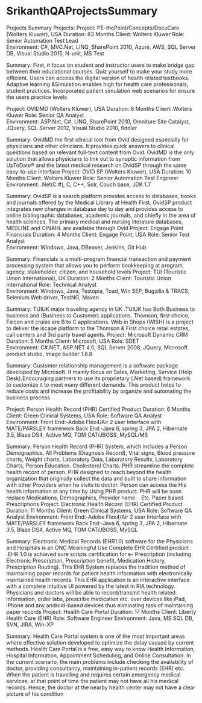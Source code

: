 # SrikanthQAProjectsSummary
Projects Summary
Projects:
Project: PE-thePoint/Concepts/DocuCare (Wolters Kluwer), USA      Duration: 83 Months
Client:    Wolters Kluwer                                                                               Role: Senior Automation Test Lead                           
Environment: C#, MVC.Net, LINQ¸ SharePoint 2010, Azure, AWS, SQL Server DB, Visual Studio 2015, N-unit, MS Test

Summary: First, it focus on student and instructor users to make bridge gap between their educational courses. Quiz yourself to make your study more efficient. Users can access the digital version of health related textbooks. Adaptive learning &Simulation enables high for health care professionals, student practices. Incorporated patient simulation web scenarios for ensure the users practice levels

Project:  OVIDMD (Wolters Kluwer), USA                                                     Duration: 6 Months
Client:    Wolters Kluwer                                                                                   Role: Senior QA Analyst                             
Environment: ASP.Net, C#, LINQ¸ SharePoint 2010, Omniture Site Catalyst, JQuery, SQL Server 2012, Visual Studio 2010, fiddler

Summary: OvidMD the first clinical tool from Ovid designed especially for physicians and other clinicians. It provides quick answers to clinical questions based on relevant full-text content from Ovid. OvidMD is the only solution that allows physicians to link out to synoptic information from UpToDate® and the latest medical research on OvidSP through the same easy-to-use interface
Project:  OVID SP (Wolters Kluwer), USA                                             Duration: 10 Months
Client:    Wolters Kluwer                                                                               Role: Senior Automation Test Engineer                             
Environment: .Net(C #), C, C++, Solr, Couch base, JDK 1.7

Summary:  OvidSP is a search platform provides access to databases, books and journals offered by the Medical Library at Health First. OvidSP product integrates new changes in database day to day and provides access to online bibliographic databases, academic journals, and chiefly in the area of health sciences. The primary medical and nursing literature databases, MEDLINE and CINAHL are available through Ovid
Project: Engage Point Financials                                                                                      Duration: 4 Months
Client: Engage Point, USA                                                                                                    Role: Senior Test Analyst                              
Environment: Windows, Java, DBeaver, Jenkins, Git Hub

Summary:  Financials is a multi-program financial transaction and payment processing system that allows you to perform bookkeeping at program, agency, stakeholder, citizen, and household levels
Project: TUI (Touristic Union International), UK                                                             Duration: 2 Months
Client: Touristic Union International                                                                                     Role: Technical Analyst                              
Environment: Windows, Java, Testopia, Toad, Win SEP, Bugzilla & TRACS, Selenium Web driver, TestNG, Maven

Summary:  TUIUK major traveling agency in UK .TUIUK has Both Business to business and (Business to Customer) applications. Thomson, first choice, Falcon and cruise are B to C applications. Web in Shops (WISH) is a project to deliver the iscape platform to the Thomson & First choice retail estates, call centers and 3rd party travel agents.
Project: Microsoft Dynamic CRM                                                                                Duration: 5 Months
Client: Microsoft, USA                                                                                                    Role:        SDET                              
Environment: C#.NET, ASP.NET 4.0, SQL Server 2008, JQuery, Microsoft product studio, Image builder 1.8.8

Summary: Customer relationship management is a software package developed by Microsoft. It mainly focus on Sales, Marketing, Service (Help Desk).Encouraging partners to use its proprietary (.Net based) framework to customize it to meet many different demands. This product helps to reduce costs and increase the profitability by organize and automating the business process

Project: Person Health Record (PHR) Certified Product                                 Duration: 6 Months
Client: Green Clinical Systems, USA                                                                     Role: Software QA Analyst                                
Environment: Front End:-Adobe Flex4/Air 2 user Interface with MATE/PARSLEY framework 
Back End:-Java 6, spring 3, JPA 2, Hibernate 3.5, Blaze DS4, Active MQ, TOM CAT/JBOSS, MySQL/MS

Summary:  Person Health Record (PHR) System, which includes a Person Demographics, All Problems (Diagnosis Record), Vital signs, Blood pressure charts, Weight charts, Laboratory Data, Laboratory Results, Laboratory Charts, Person Education. Cholesterol Charts. PHR streamline the complete health record of person. PHR designed to reach beyond the health organization that originally collect the data and built to share information with other Providers when he visits to doctor. Person can access the His health information at any time by Using PHR product. PHR will be soon replace Medications, Demographics, Provider name. . Etc. Paper based Prescriptions
Project: Electronic Health Record (EHR) Certified Product                             Duration: 11 Months
Client: Green Clinical Systems, USA                                                                      Role: Software QA Analyst
Environment: Front End:-Adobe Flex4/Air 2 user Interface with MATE/PARSLEY framework 
Back End:-Java 6, spring 3, JPA 2, Hibernate 3.5, Blaze DS4, Active MQ, TOM CAT/JBOSS, MySQL

Summary:  Electronic Medical Records (EHR1.0) software for the Physicians and Hospitals is an ONC Meaningful Use Complete EHR Certified product .EHR 1.0 is achieved sure scripts certification for e- Prescription (including Electronic Prescription, Prescription benefit, Medication History, Prescription Routing). This EHR System replaces the tradition method of maintaining paper records for patient health information with electronically maintained health records. This EHR application is an interactive interface with a complete intuitive UI powered by the latest in RIA technology. Physicians and doctors will be able to record/transmit health related information, order labs, prescribe medication etc. over devices like iPad, iPhone and any android-based devices thus eliminating task of maintaining paper records
Project: Health Care Portal                                                                                    Duration: 17 Months
Client: Liberty Health Care (EHR)                                                                          Role: Software Engineer
Environment: Java, MS SQL DB, SVN, JIRA, Win-XP 

Summary:  Health Care Portal system is one of the most important areas where effective solution developed to optimize the delay caused by current methods. Health Care Portal is a free, easy way to know Health Information, Hospital Information, Appointment Scheduling, and Online Consultation. In the current scenario, the main problems include checking the availability of doctor, providing consultancy, maintaining in-patient records (EHR) etc. When the patient is travelling and requires certain emergency medical services, at that point of time the patient may not have all his medical records. Hence, the doctor at the nearby health center may not have a clear picture of his condition
